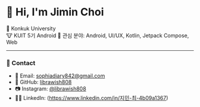 # 👋 Hi, I'm Jimin Choi

📍 Konkuk University  
🐮 KUIT 5기 Android
💬 관심 분야: Android, UI/UX, Kotlin, Jetpack Compose, Web

---

### 📌 Contact
- 📧 Email: sophiadiary842@gmail.com  
- 🐸 GitHub: [librawish808](https://github.com/librawish808)  
- 📷 Instagram: [@librawish808](https://instagram.com/librawish808)
- 🙋‍♀️ LinkedIn: (https://www.linkedin.com/in/지민-최-4b09a1367)

